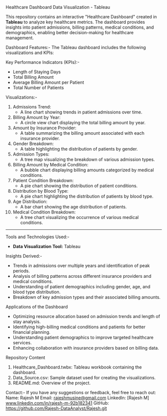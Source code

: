  Healthcare Dashboard Data Visualization - Tableau  

This repository contains an interactive "Healthcare Dashboard" created in **Tableau** to analyze key healthcare metrics. The dashboard provides insights into patient admissions, billing patterns, medical conditions, and demographics, enabling better decision-making for healthcare management.  


 Dashboard Features:- 
The Tableau dashboard includes the following visualizations and KPIs:  

 Key Performance Indicators (KPIs):-  
- Length of Staying Days 
- Total Billing Amount  
- Average Billing Amount per Patient 
- Total Number of Patients  

 Visualizations:-  
1. Admissions Trend:  
   - A line chart showing trends in patient admissions over time.  
2. Billing Amount by Year:  
   - A circle view chart displaying the total billing amount by year.  
3. Amount by Insurance Provider:  
   - A table summarizing the billing amount associated with each insurance provider.  
4. Gender Breakdown:  
   - A table highlighting the distribution of patients by gender.  
5. Admission Types:  
   - A tree map visualizing the breakdown of various admission types.  
6. Billing Amount by Medical Condition:  
   - A bubble chart displaying billing amounts categorized by medical conditions.  
7. Patient Condition Breakdown:  
   - A pie chart showing the distribution of patient conditions.  
8. Distribution by Blood Type:  
   - A pie chart highlighting the distribution of patients by blood type.  
9. Age Distribution:  
   - A bar chart showing the age distribution of patients.  
10. Medical Condition Breakdown: 
    - A tree chart visualizing the occurrence of various medical conditions.  

---

Tools and Technologies Used:- 
- **Data Visualization Tool:** Tableau  


Insights Derived:- 
- Trends in admissions over multiple years and identification of peak periods.  
- Analysis of billing patterns across different insurance providers and medical conditions.  
- Understanding of patient demographics including gender, age, and blood type distribution.  
- Breakdown of key admission types and their associated billing amounts.  


 Applications of the Dashboard 
- Optimizing resource allocation based on admission trends and length of stay analysis.  
- Identifying high-billing medical conditions and patients for better financial planning.  
- Understanding patient demographics to improve targeted healthcare services.  
- Enhancing collaboration with insurance providers based on billing data.  

 Repository Content 
1. Healthcare_Dashboard.twbx: Tableau workbook containing the dashboard.  
2. Data_Source.csv: Sample dataset used for creating the visualizations.  
3. README.md: Overview of the project.  

Contact:-
If you have any suggestions or feedback, feel free to reach out:  
Name: Rajesh M 
Email: rajeshmusine@gmail.com 
LinkedIn: [Rajesh M] www.linkedin.com/in/rajesh-m-92b182341 
GitHub: https://github.com/Rajesh-DataAnalyst/Rajesh.git
